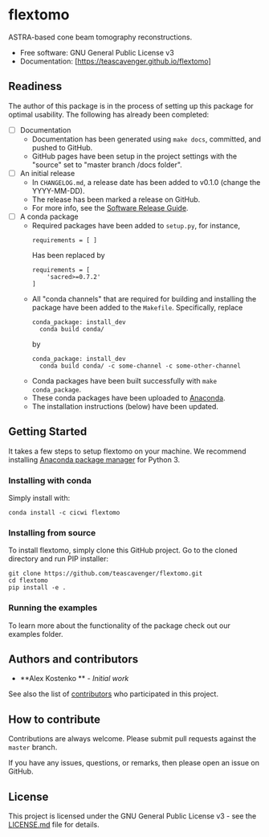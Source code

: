 # flextomo

ASTRA-based cone beam tomography reconstructions.


* Free software: GNU General Public License v3
* Documentation: [https://teascavenger.github.io/flextomo]


## Readiness

The author of this package is in the process of setting up this
package for optimal usability. The following has already been completed:

- [ ] Documentation
    - Documentation has been generated using `make docs`, committed,
        and pushed to GitHub.
	- GitHub pages have been setup in the project settings
	  with the "source" set to "master branch /docs folder".
- [ ] An initial release
	- In `CHANGELOG.md`, a release date has been added to v0.1.0 (change the YYYY-MM-DD).
	- The release has been marked a release on GitHub.
	- For more info, see the [Software Release Guide](https://cicwi.github.io/software-guidelines/software-release-guide).
- [ ] A conda package
	- Required packages have been added to `setup.py`, for instance,
	  ```
	  requirements = [ ]
	  ```
	  Has been replaced by
	  ```
	  requirements = [
	      'sacred>=0.7.2'
      ]
      ```
	- All "conda channels" that are required for building and
      installing the package have been added to the
      `Makefile`. Specifically, replace
	  ```
      conda_package: install_dev
      	conda build conda/
      ```
	  by
	  ```
      conda_package: install_dev
      	conda build conda/ -c some-channel -c some-other-channel
      ```
    - Conda packages have been built successfully with `make conda_package`.
	- These conda packages have been uploaded to [Anaconda](https://anaconda.org).
	- The installation instructions (below) have been updated.

## Getting Started

It takes a few steps to setup flextomo on your
machine. We recommend installing
[Anaconda package manager](https://www.anaconda.com/download/) for
Python 3.

### Installing with conda

Simply install with:
```
conda install -c cicwi flextomo
```

### Installing from source

To install flextomo, simply clone this GitHub
project. Go to the cloned directory and run PIP installer:
```
git clone https://github.com/teascavenger/flextomo.git
cd flextomo
pip install -e .
```

### Running the examples

To learn more about the functionality of the package check out our
examples folder.

## Authors and contributors

* **Alex Kostenko ** - *Initial work*

See also the list of [contributors](https://github.com/teascavenger/flextomo/contributors) who participated in this project.

## How to contribute

Contributions are always welcome. Please submit pull requests against the `master` branch.

If you have any issues, questions, or remarks, then please open an issue on GitHub.

## License

This project is licensed under the GNU General Public License v3 - see the [LICENSE.md](LICENSE.md) file for details.
